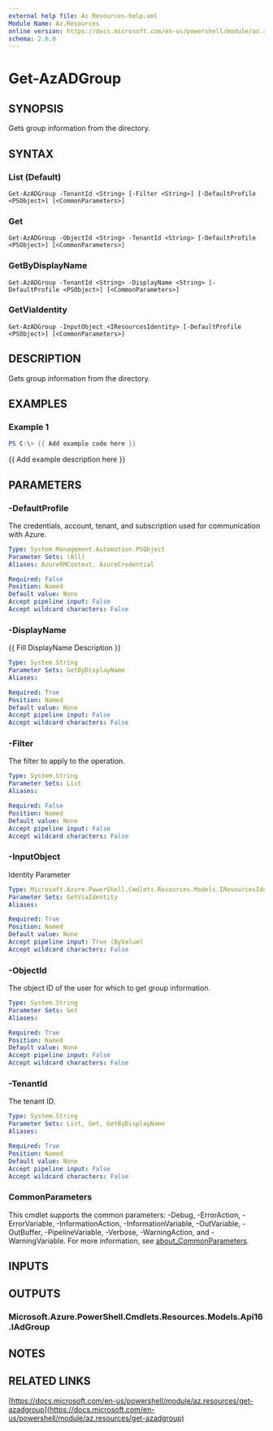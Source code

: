 ```yaml
---
external help file: Az.Resources-help.xml
Module Name: Az.Resources
online version: https://docs.microsoft.com/en-us/powershell/module/az.resources/get-azadgroup
schema: 2.0.0
---
```


# Get-AzADGroup

## SYNOPSIS
Gets group information from the directory.

## SYNTAX

### List (Default)
```
Get-AzADGroup -TenantId <String> [-Filter <String>] [-DefaultProfile <PSObject>] [<CommonParameters>]
```

### Get
```
Get-AzADGroup -ObjectId <String> -TenantId <String> [-DefaultProfile <PSObject>] [<CommonParameters>]
```

### GetByDisplayName
```
Get-AzADGroup -TenantId <String> -DisplayName <String> [-DefaultProfile <PSObject>] [<CommonParameters>]
```

### GetViaIdentity
```
Get-AzADGroup -InputObject <IResourcesIdentity> [-DefaultProfile <PSObject>] [<CommonParameters>]
```

## DESCRIPTION
Gets group information from the directory.

## EXAMPLES

### Example 1
```powershell
PS C:\> {{ Add example code here }}
```

{{ Add example description here }}

## PARAMETERS

### -DefaultProfile
The credentials, account, tenant, and subscription used for communication with Azure.

```yaml
Type: System.Management.Automation.PSObject
Parameter Sets: (All)
Aliases: AzureRMContext, AzureCredential

Required: False
Position: Named
Default value: None
Accept pipeline input: False
Accept wildcard characters: False
```

### -DisplayName
{{ Fill DisplayName Description }}

```yaml
Type: System.String
Parameter Sets: GetByDisplayName
Aliases:

Required: True
Position: Named
Default value: None
Accept pipeline input: False
Accept wildcard characters: False
```

### -Filter
The filter to apply to the operation.

```yaml
Type: System.String
Parameter Sets: List
Aliases:

Required: False
Position: Named
Default value: None
Accept pipeline input: False
Accept wildcard characters: False
```

### -InputObject
Identity Parameter

```yaml
Type: Microsoft.Azure.PowerShell.Cmdlets.Resources.Models.IResourcesIdentity
Parameter Sets: GetViaIdentity
Aliases:

Required: True
Position: Named
Default value: None
Accept pipeline input: True (ByValue)
Accept wildcard characters: False
```

### -ObjectId
The object ID of the user for which to get group information.

```yaml
Type: System.String
Parameter Sets: Get
Aliases:

Required: True
Position: Named
Default value: None
Accept pipeline input: False
Accept wildcard characters: False
```

### -TenantId
The tenant ID.

```yaml
Type: System.String
Parameter Sets: List, Get, GetByDisplayName
Aliases:

Required: True
Position: Named
Default value: None
Accept pipeline input: False
Accept wildcard characters: False
```

### CommonParameters
This cmdlet supports the common parameters: -Debug, -ErrorAction, -ErrorVariable, -InformationAction, -InformationVariable, -OutVariable, -OutBuffer, -PipelineVariable, -Verbose, -WarningAction, and -WarningVariable. For more information, see [about_CommonParameters](http://go.microsoft.com/fwlink/?LinkID=113216).

## INPUTS

## OUTPUTS

### Microsoft.Azure.PowerShell.Cmdlets.Resources.Models.Api16.IAdGroup
## NOTES

## RELATED LINKS

[https://docs.microsoft.com/en-us/powershell/module/az.resources/get-azadgroup](https://docs.microsoft.com/en-us/powershell/module/az.resources/get-azadgroup)

